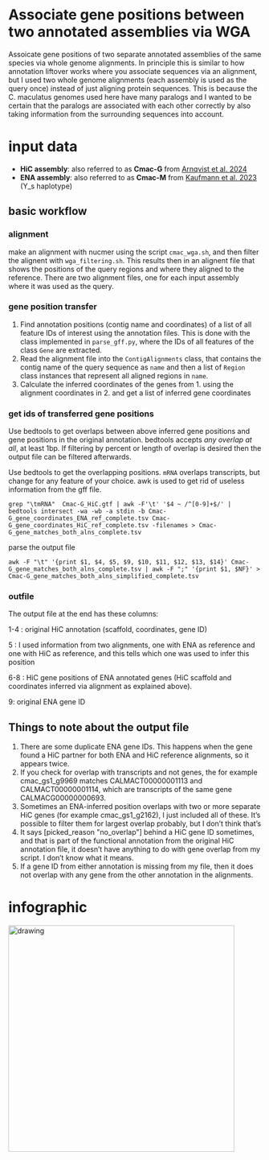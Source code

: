 # Associate gene positions between two annotated assemblies via WGA
Assoicate gene positions of two separate annotated assemblies of the same species via whole genome alignments. In principle this is similar to how annotation liftover works where you associate sequences via an alignment, but I used two whole genome alignments (each assembly is used as the query once) instead of just aligning protein sequences. This is because the C. maculatus genomes used here have many paralogs and I wanted to be certain that the paralogs are associated with each other correctly by also taking information from the surrounding sequences into account.

# input data

* **HiC assembly**: also referred to as **Cmac-G** from [Arnqvist et al. 2024](https://academic.oup.com/g3journal/article/14/2/jkad266/7471854)
* **ENA assembly**: also referred to as **Cmac-M** from [Kaufmann et al. 2023](https://academic.oup.com/mbe/article/40/8/msad167/7227908) (Y_s haplotype)

## basic workflow

### alignment
make an alignment with nucmer using the script `cmac_wga.sh`, and then filter the alignent with `wga_filtering.sh`. This results then in an alignent file that shows the positions of the query regions and where they aligned to the reference. There are two alignment files, one for each input assembly where it was used as the query.

### gene position transfer
1. Find annotation positions (contig name and coordinates) of a list of all feature IDs of interest using the annotation files. This is done with the class implemented in `parse_gff.py`, where the IDs of all features of the class `Gene` are extracted.
2. Read the alignment file into the `ContigAlignments` class, that contains the contig name of the query sequence as `name` and then a list of `Region` class instances that represent all aligned regions in `name`.
3. Calculate the inferred coordinates of the genes from 1. using the alignment coordinates in 2. and get a list of inferred gene coordinates

### get ids of transferred gene positions
Use bedtools to get overlaps between above inferred gene positions and gene positions in the original annotation. bedtools accepts *any overlap at all*, at least 1bp. If filtering by percent or length of overlap is desired then the output file can be filtered afterwards.

Use bedtools to get the overlapping positions. `mRNA` overlaps transcripts, but change for any feature of your choice. awk is used to get rid of useless information from the gff file.
```
grep "\tmRNA"  Cmac-G_HiC.gtf | awk -F'\t' '$4 ~ /^[0-9]+$/' |  bedtools intersect -wa -wb -a stdin -b Cmac-G_gene_coordinates_ENA_ref_complete.tsv Cmac-G_gene_coordinates_HiC_ref_complete.tsv -filenames > Cmac-G_gene_matches_both_alns_complete.tsv
```
parse the output file
```
awk -F "\t" '{print $1, $4, $5, $9, $10, $11, $12, $13, $14}' Cmac-G_gene_matches_both_alns_complete.tsv | awk -F ";" '{print $1, $NF}' > Cmac-G_gene_matches_both_alns_simplified_complete.tsv 
```

### outfile
The output file at the end has these columns:

1-4 : original HiC annotation (scaffold, coordinates, gene ID)

5 : I used information from two alignments, one with ENA as reference and one with HiC as reference, and this tells which one was used to infer this position

6-8 : HiC gene positions of ENA annotated genes (HiC scaffold and coordinates inferred via alignment as explained above).

9: original ENA gene ID

## Things to note about the output file

1. There are some duplicate ENA gene IDs. This happens when the gene found a HiC partner for both ENA and HiC reference alignments, so it appears twice.
2. If you check for overlap with transcripts and not genes, the for example cmac_gs1_g9969 matches CALMACT00000001113 and CALMACT00000001114, which are transcripts of the same gene CALMACG00000000693.
3. Sometimes an ENA-inferred position overlaps with two or more separate HiC genes (for example cmac_gs1_g2162), I just included all of these. It’s possible to filter them for largest overlap probably, but I don’t think that’s
4. It says [picked_reason "no_overlap"] behind a HiC gene ID sometimes, and that is part of the functional annotation from the original HiC annotation file, it doesn’t have anything to do with gene overlap from my script. I don’t know what it means.
5. If a gene ID from either annotation is missing from my file, then it does not overlap with any gene from the other annotation in the alignments.

# infographic
<img src="https://github.com/milena-t/Gene_position_association_via_WG_alignment/blob/main/ENA_HiC_gene_coordinate_association.png" alt="drawing" width="450"/>
